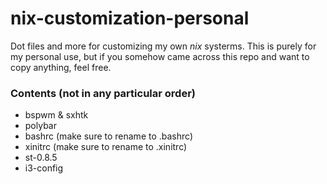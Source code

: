 # nix-customization-personal

Dot files and more for customizing my own *nix* systerms. This is purely for my personal use, but if you somehow came across this repo and want to copy anything, feel free.

### Contents (not in any particular order)

* bspwm & sxhtk
* polybar
* bashrc (make sure to rename to .bashrc)
* xinitrc (make sure to rename to .xinitrc)
* st-0.8.5
* i3-config
